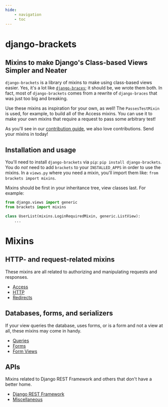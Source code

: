 ```yaml
---
hide:
    - navigation
    - toc
---
```


# django-brackets
## Mixins to make Django's Class-based Views Simpler and Neater

`django-brackets` is a library of mixins to make using class-based views easier. Yes, it's a lot like [`django-braces`](https://github.com/brack3t/django-braces); it should be, we wrote them both. In fact, most of `django-brackets` comes from a rewrite of `django-braces` that was just too big and breaking.

Use these mixins as inspiration for your own, as well! The `PassesTestMixin` is used, for example, to build all of the Access mixins. You can use it to make your own mixins that require a request to pass some arbitrary test!

As you'll see in our [contribution guide], we also love contributions. Send your mixins in today!

## Installation and usage

You'll need to install `django-brackets` via `pip`: `pip install django-brackets`. You do _not_ need to add `brackets` to your `INSTALLED_APPS` in order to use the mixins. In a `views.py` where you need a mixin, you'll import them like: `from brackets import mixins`.

Mixins should be first in your inheritance tree, view classes last. For example:

```py
from django.views import generic
from brackets import mixins

class UserList(mixins.LoginRequiredMixin, generic.ListView):
    ...
```

# Mixins

## HTTP- and request-related mixins

These mixins are all related to authorizing and manipulating requests and responses.

- [Access](mixins/access.md)
- [HTTP](mixins/http.md)
- [Redirects](mixins/redirects.md)

## Databases, forms, and serializers

If your view queries the database, uses forms, or is a form and not a view at all, these mixins may come in handy.

- [Queries](mixins/queries.md)
- [Forms](mixins/forms.md)
- [Form Views](mixins/form_views.md)

## APIs

Mixins related to Django REST Framework and others that don't have a better home.

- [Django REST Framework](mixins/rest_framework.md)
- [Miscellaneous](mixins/misc.md)


[contribution guide]: contribution_guide.md
